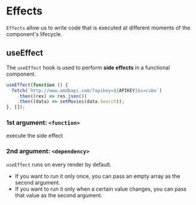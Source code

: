# Effects

`Effects` allow us to write code that is executed at different moments of the component's lifecycle.

## useEffect

The `useEffect` hook is used to perform **side effects** in a functional component.

```jsx
useEffect(function () {
  fetch(`http://www.omdbapi.com/?apikey=${APIKEY}&s=cube`)
    .then((res) => res.json())
    .then((data) => setMovies(data.Search));
}, []);
```

### 1st argument: `<function>`

execute the side effect

### 2nd argument: `<dependency>`

`useEffect` runs on every render by default.

- If you want to run it only once, you can pass an empty array as the second argument.
- If you want to run it only when a certain value changes, you can pass that value as the second argument.
